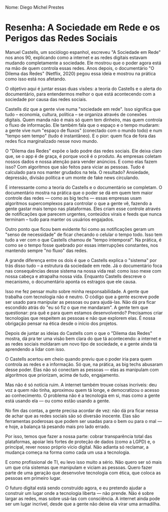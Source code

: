 Nome: Diego Michel Prestes

# Resenha: A Sociedade em Rede e os Perigos das Redes Sociais

Manuel Castells, um sociólogo espanhol, escreveu "A Sociedade em Rede" nos anos 90, explicando como a internet e as redes digitais estavam mudando completamente a sociedade. Ele mostrou que o poder agora está na mão de quem controla essas redes. Anos depois, o documentário "O Dilema das Redes" (Netflix, 2020) pegou essa ideia e mostrou na prática como isso está nos afetando.

O objetivo aqui é juntar essas duas visões: a teoria do Castells e o alerta do documentário, para entendermos melhor o que está acontecendo com a sociedade por causa das redes sociais.

Castells diz que a gente vive numa "sociedade em rede". Isso significa que tudo – economia, cultura, política – se organiza através de conexões digitais. Quem manda não é mais só quem tem dinheiro, mas quem controla o fluxo de informação. Ele também fala que o espaço e o tempo mudaram: a gente vive num "espaço de fluxos" (conectado com o mundo todo) e num "tempo sem tempo" (tudo é instantâneo). E o pior: quem fica de fora das redes fica marginalizado nesse novo mundo.

O "Dilema das Redes" expõe o lado podre das redes sociais. Ele deixa claro que, se o app é de graça, é porque você é o produto. As empresas coletam nossos dados e nossa atenção para vender anúncios. E como elas fazem isso? Com algoritmos que são feitos para viciar as pessoas. Tudo é calculado para nos manter grudados na tela. O resultado? Ansiedade, depressão, divisão política e um monte de fake news circulando.

É interessante como a teoria do Castells e o documentário se completam. O documentário mostra na prática que o poder se dá em quem tem maior controle das redes — como as big techs — essas empresas usam algoritmos supercomplexos para controlar o que a gente vê, fazendo a gente gastar mais tempo nas plataformas. Eles criam esse controle através de notificações que parecem urgentes, conteúdos virais e feeds que nunca terminam – tudo para manter os usuários engajados.

Outro ponto que ficou bem evidente foi como as notificações geram um "senso de necessidade" de ficar checando o celular o tempo todo. Isso tem tudo a ver com o que Castells chamou de "tempo intemporal". Na prática, é como se o tempo fosse quebrado por essas interrupções constantes, nos mantendo sempre "no fluxo" das redes.

A grande diferença entre os dois é que o Castells explica o "sistema" por trás disso tudo – a estrutura da sociedade em rede. Já o documentário foca nas consequências desse sistema na nossa vida real: como isso mexe com nossa cabeça e atrapalha nossa vida. Enquanto Castells descreve o mecanismo, o documentário aponta os estragos que ele causa.

Isso me fez pensar muito sobre minha responsabilidade. A gente que trabalha com tecnologia não é neutro. O código que a gente escreve pode ser usado para manipular as pessoas ou para ajudá-las. Não dá pra ficar escondido atrás do "eu só fiz o que me mandaram". A gente tem que questionar: pra quê e para quem estamos desenvolvendo? Precisamos criar tecnologias que respeitem as pessoas e não que explorem elas. É nossa obrigação pensar na ética desde o início dos projetos.

Depois de juntar as ideias do Castells com o que o "Dilema das Redes" mostra, dá pra ter uma visão bem clara do que tá acontecendo: a internet e as redes sociais moldaram um novo tipo de sociedade, e a gente ainda tá aprendendo a lidar com isso.

O Castells acertou em cheio quando previu que o poder iria para quem controla as redes e a informação. Só que, na prática, as big techs abusaram desse poder. Elas não só conectam as pessoas — elas as manipulam com algoritmos que priorizam, acima de tudo, engajamento.

Mas não é só notícia ruim. A internet também trouxe coisas incríveis: deu voz a quem não tinha, aproximou quem tá longe, e democratizou o acesso ao conhecimento. O problema não é a tecnologia em si, mas como a gente está usando ela — ou como estão usando a gente.

No fim das contas, a gente precisa acordar de vez: não dá pra ficar nessa de achar que as redes sociais são só diversão inocente. Elas são ferramentas poderosas que podem ser usadas para o bem ou para o mal — e hoje, a balança tá pesando mais pro lado errado.

Por isso, temos que fazer a nossa parte: cobrar transparência total das plataformas, apoiar leis fortes de proteção de dados (como a LGPD) e, o principal, rever nosso próprio vício digital. Não adianta só reclamar, a mudança começa na forma como cada um usa a tecnologia.

E como profissional de TI, eu levo isso muito a sério. Não quero ser só mais um que cria sistemas que manipulam e viciam as pessoas. Quero fazer parte de uma geração que desenvolve tecnologia com ética, que coloca as pessoas em primeiro lugar.

O futuro digital está sendo construído agora, e eu pretendo ajudar a construir um lugar onde a tecnologia liberta — não prende. Não é sobre largar as redes, mas sobre usá-las com consciência. A internet ainda pode ser um lugar incrível, desde que a gente não deixe ela virar uma armadilha.

